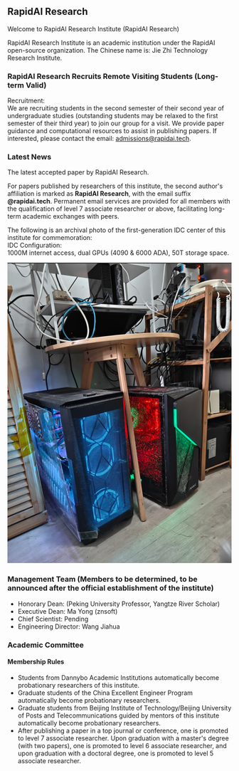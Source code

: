 ## RapidAI Research

Welcome to RapidAI Research Institute (RapidAI Research)

RapidAI Research Institute is an academic institution under the RapidAI open-source organization. The Chinese name is: Jie Zhi Technology Research Institute.

### RapidAI Research Recruits Remote Visiting Students (Long-term Valid)

Recruitment:\
We are recruiting students in the second semester of their second year of undergraduate studies (outstanding students may be relaxed to the first semester of their third year) to join our group for a visit. We provide paper guidance and computational resources to assist in publishing papers. If interested, please contact the email: <admissions@rapidai.tech>.

### Latest News

The latest accepted paper by RapidAI Research.

For papers published by researchers of this institute, the second author's affiliation is marked as **RapidAI Research**, with the email suffix **@rapidai.tech**. Permanent email services are provided for all members with the qualification of level 7 associate researcher or above, facilitating long-term academic exchanges with peers.

The following is an archival photo of the first-generation IDC center of this institute for commemoration:\
IDC Configuration:\
1000M internet access, dual GPUs (4090 & 6000 ADA), 50T storage space.

![IDC-V1](images/IDC-V1.png)

### Management Team (Members to be determined, to be announced after the official establishment of the institute)

- Honorary Dean: (Peking University Professor, Yangtze River Scholar)
- Executive Dean: Ma Yong (znsoft)
- Chief Scientist: Pending
- Engineering Director: Wang Jiahua

### Academic Committee

#### Membership Rules

- Students from Dannybo Academic Institutions automatically become probationary researchers of this institute.
- Graduate students of the China Excellent Engineer Program automatically become probationary researchers.
- Graduate students from Beijing Institute of Technology/Beijing University of Posts and Telecommunications guided by mentors of this institute automatically become probationary researchers.
- After publishing a paper in a top journal or conference, one is promoted to level 7 associate researcher. Upon graduation with a master's degree (with two papers), one is promoted to level 6 associate researcher, and upon graduation with a doctoral degree, one is promoted to level 5 associate researcher.
